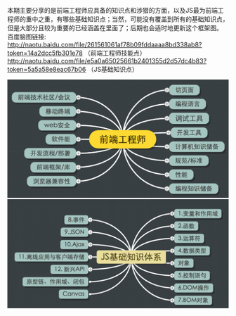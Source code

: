 本期主要分享的是前端工程师应具备的知识点和涉猎的方面，以及JS最为前端工程师的重中之重，有哪些基础知识点；当然，可能没有覆盖到所有的基础知识点，但是大部分且较为重要的已经涵盖在里面了；后期也会适时地更新这个框架图。
百度脑图链接: http://naotu.baidu.com/file/261561061af78b09fddaaaa8bd338ab8?token=14a2dcc5fb301e78 （前端工程师技能点）\
            http://naotu.baidu.com/file/e5a0a65025661b2401355d2d57dc4b83?token=5a5a58e8eac67b06 （JS基础知识点）

![image](https://github.com/daipanpan/Front-End-Sharing/blob/sharing/%E3%80%902018-07-29%E3%80%91%E5%89%8D%E7%AB%AF%E5%B7%A5%E7%A8%8B%E5%B8%88%E5%92%8CJS%E5%9F%BA%E7%A1%80%E7%9F%A5%E8%AF%86%E7%82%B9/daipan/image/FE-coverage.png)
![image](https://github.com/daipanpan/Front-End-Sharing/blob/sharing/%E3%80%902018-07-29%E3%80%91%E5%89%8D%E7%AB%AF%E5%B7%A5%E7%A8%8B%E5%B8%88%E5%92%8CJS%E5%9F%BA%E7%A1%80%E7%9F%A5%E8%AF%86%E7%82%B9/daipan/image/JS-coverage.png)

